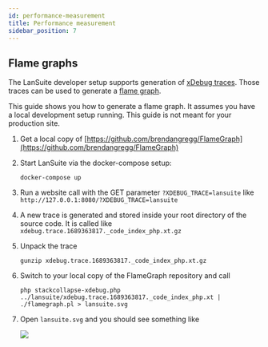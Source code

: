 ```yaml
---
id: performance-measurement
title: Performance measurement
sidebar_position: 7
---
```


## Flame graphs

The LanSuite developer setup supports generation of [xDebug traces](https://xdebug.org/docs/trace).
Those traces can be used to generate a [flame graph](https://www.brendangregg.com/flamegraphs.html).

This guide shows you how to generate a flame graph.
It assumes you have a local development setup running.
This guide is not meant for your production site.

1. Get a local copy of [https://github.com/brendangregg/FlameGraph](https://github.com/brendangregg/FlameGraph)

2. Start LanSuite via the docker-compose setup:
    ```
    docker-compose up
    ```

3. Run a website call with the GET parameter `?XDEBUG_TRACE=lansuite` like `http://127.0.0.1:8080/?XDEBUG_TRACE=lansuite`

4. A new trace is generated and stored inside your root directory of the source code.
   It is called like `xdebug.trace.1689363817._code_index_php.xt.gz`

5. Unpack the trace
    ```
    gunzip xdebug.trace.1689363817._code_index_php.xt.gz
    ```

6. Switch to your local copy of the FlameGraph repository and call
   ```
   php stackcollapse-xdebug.php ../lansuite/xdebug.trace.1689363817._code_index_php.xt | ./flamegraph.pl > lansuite.svg
   ```

7. Open `lansuite.svg` and you should see something like

    <img src="/lansuite/img/flamegraph/lansuite.svg" />